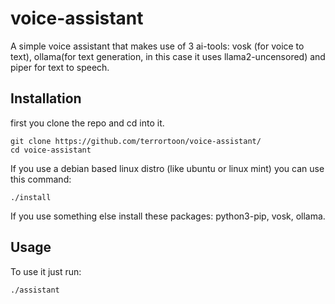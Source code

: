 # voice-assistant
A simple voice assistant that makes use of 3 ai-tools: vosk (for voice to text), ollama(for text generation, in this case it uses llama2-uncensored) and piper for text to speech.
## Installation
first you clone the repo and cd into it.
```
git clone https://github.com/terrortoon/voice-assistant/
cd voice-assistant
```
If you use a debian based linux distro (like ubuntu or linux mint) you can use this command:
```
./install
```
If you use something else install these packages:
python3-pip, vosk, ollama.
## Usage
To use it just run:
```
./assistant
```
